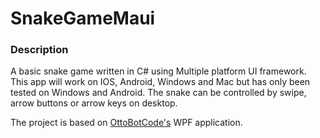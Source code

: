 # SnakeGameMaui

### Description
A basic snake game written in C# using Multiple platform UI framework. This app will work on IOS, Android, Windows and Mac but has only been tested on Windows and Android. The snake can be controlled by swipe, arrow buttons or arrow keys on desktop.

The project is based on [OttoBotCode's](https://www.youtube.com/watch?v=uzAXxFBbVoE&ab_channel=OttoBotCode) WPF application.
